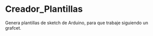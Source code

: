 # Creador_Plantillas
Genera plantillas de sketch de Arduino, para que trabaje siguiendo un grafcet.
